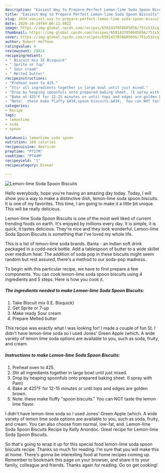 ```yaml
---
description: "Easiest Way to Prepare Perfect Lemon-lime Soda Spoon Biscuits"
title: "Easiest Way to Prepare Perfect Lemon-lime Soda Spoon Biscuits"
slug: 1034-easiest-way-to-prepare-perfect-lemon-lime-soda-spoon-biscuits
date: 2020-10-19T04:00:13.082Z
image: https://img-global.cpcdn.com/recipes/6591437058605056/751x532cq70/lemon-lime-soda-spoon-biscuits-recipe-main-photo.jpg
thumbnail: https://img-global.cpcdn.com/recipes/6591437058605056/751x532cq70/lemon-lime-soda-spoon-biscuits-recipe-main-photo.jpg
cover: https://img-global.cpcdn.com/recipes/6591437058605056/751x532cq70/lemon-lime-soda-spoon-biscuits-recipe-main-photo.jpg
author: Robert Hoffman
ratingvalue: 4
reviewcount: 28824
recipeingredient:
- " Biscuit mix IE Bisquick"
- " Sprite or 7up"
- " Sour cream"
- " Melted butter"
recipeinstructions:
- "Preheat oven to 425."
- "Stir all ingredients together in large bowl until just mixed."
- "Drop by heaping spoonfuls onto prepared baking sheet. (I spray with Pam)"
- "Bake at 425°F for 12-15 minutes or until tops and edges are golden brown."
- "Note:  these make fluffy &#34;spoon biscuits.&#34;  You can NOT taste the lemon lime flavor."
categories:
- Recipe
tags:
- lemonlime
- soda
- spoon

katakunci: lemonlime soda spoon 
nutrition: 169 calories
recipecuisine: American
preptime: "PT27M"
cooktime: "PT44M"
recipeyield: "1"
recipecategory: Dinner

---
```



![Lemon-lime Soda Spoon Biscuits](https://img-global.cpcdn.com/recipes/6591437058605056/751x532cq70/lemon-lime-soda-spoon-biscuits-recipe-main-photo.jpg)

Hello everybody, hope you're having an amazing day today. Today, I will show you a way to make a distinctive dish, lemon-lime soda spoon biscuits. It is one of my favorites. This time, I am going to make it a little bit unique. This will be really delicious.

Lemon-lime Soda Spoon Biscuits is one of the most well liked of current trending foods on earth. It's enjoyed by millions every day. It is simple, it is quick, it tastes delicious. They're nice and they look wonderful. Lemon-lime Soda Spoon Biscuits is something that I've loved my whole life.

This is a list of lemon-lime soda brands. Banta - an Indian soft drink packaged in a codd-neck bottle. Add a tablespoon of butter to a wide skillet over medium heat. The addition of soda pop in these biscuits might seem random but rest assured, there&#39;s a method to our soda-pop madness.


To begin with this particular recipe, we have to first prepare a few components. You can cook lemon-lime soda spoon biscuits using 4 ingredients and 5 steps. Here is how you cook it.

<!--inarticleads1-->

##### The ingredients needed to make Lemon-lime Soda Spoon Biscuits:

1. Take  Biscuit mix (I.E. Bisquick)
1. Get  Sprite or 7-up
1. Make ready  Sour cream
1. Prepare  Melted butter


This recipe was exactly what I was looking for! I made a couple of fun St. I didn&#39;t have lemon-lime soda so I used Jones&#39; Green Apple (which. A wide variety of lemon lime soda options are available to you, such as soda, fruity, and cream. 

<!--inarticleads2-->

##### Instructions to make Lemon-lime Soda Spoon Biscuits:

1. Preheat oven to 425.
1. Stir all ingredients together in large bowl until just mixed.
1. Drop by heaping spoonfuls onto prepared baking sheet. (I spray with Pam)
1. Bake at 425°F for 12-15 minutes or until tops and edges are golden brown.
1. Note:  these make fluffy &#34;spoon biscuits.&#34;  You can NOT taste the lemon lime flavor.


I didn&#39;t have lemon-lime soda so I used Jones&#39; Green Apple (which. A wide variety of lemon lime soda options are available to you, such as soda, fruity, and cream. You can also choose from normal, low-fat, and. Lemon-lime Soda Spoon Biscuits Recipe by Kelly Anondoc. Great recipe for Lemon-lime Soda Spoon Biscuits. 

So that's going to wrap it up for this special food lemon-lime soda spoon biscuits recipe. Thanks so much for reading. I'm sure that you will make this at home. There's gonna be interesting food at home recipes coming up. Remember to bookmark this page on your browser, and share it to your family, colleague and friends. Thanks again for reading. Go on get cooking!
